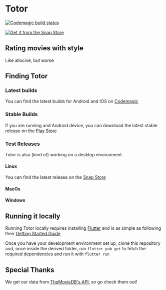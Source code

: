# Totor

[![Codemagic build status](https://api.codemagic.io/apps/6139d341d1095ac78ec693c7/6139d341d1095ac78ec693c6/status_badge.svg)](https://codemagic.io/apps/6139d341d1095ac78ec693c7/6139d341d1095ac78ec693c6/latest_build)

[![Get it from the Snap Store](https://snapcraft.io/static/images/badges/en/snap-store-black.svg)](https://snapcraft.io/totor)

## Rating movies with style

Like allociné, but worse

## Finding Totor

### Latest builds

You can find the latest builds for Android and IOS on [Codemagic](https://codemagic.io/apps/6139d341d1095ac78ec693c7/6139d341d1095ac78ec693c6/latest_build)

### Stable Builds

If you are running and Android device, you can download the latest stable release on the [Play Store](https://play.google.com/store/apps/details?id=com.matteogassend.totor)

### Test Releases

Totor is also (kind of) working on a desktop environment. 

#### Linux

You can find the latest release on the [Snap Store](https://snapcraft.io/totor)

#### MacOs


#### Windows

## Running it locally

Running Totor locally requires installing [Flutter](https://flutter.dev) and is as simple as following their [Getting Started Guide](https://flutter.dev/docs/get-started/install)

Once you have your development environment set up, clone this repository and, once inside the derived folder, run `flutter pub get` to fetch the required dependencies and run it with `flutter run`

## Special Thanks

We get our data from [TheMovieDB's API](https://developers.themoviedb.org/), so go check them out!
